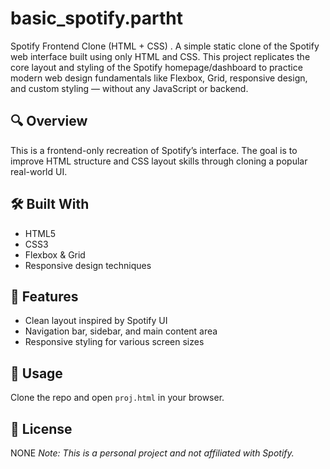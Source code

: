 # basic_spotify.partht

Spotify Frontend Clone (HTML + CSS) . A simple static clone of the Spotify web interface built using only HTML and CSS. This project replicates the core layout and styling of the Spotify homepage/dashboard to practice modern web design fundamentals like Flexbox, Grid, responsive design, and custom styling — without any JavaScript or backend.

## 🔍 Overview
This is a frontend-only recreation of Spotify’s interface. The goal is to improve HTML structure and CSS layout skills through cloning a popular real-world UI.

## 🛠️ Built With
- HTML5
- CSS3
- Flexbox & Grid
- Responsive design techniques

## 🎯 Features
- Clean layout inspired by Spotify UI
- Navigation bar, sidebar, and main content area
- Responsive styling for various screen sizes

## 📁 Usage
Clone the repo and open `proj.html` in your browser.

## 📜 License
NONE 
*Note: This is a personal project and not affiliated with Spotify.*
